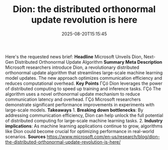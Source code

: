 ﻿---
title: "Dion: the distributed orthonormal update revolution is here"
date: "2025-08-20T15:15:45"
category: "Markets"
summary: ""
slug: "dion the distributed orthonormal update revolution is here"
source_urls:
  - "https://www.microsoft.com/en-us/research/blog/dion-the-distributed-orthonormal-update-revolution-is-here/"
seo:
  title: "Dion: the distributed orthonormal update revolution is here | Hash n Hedge"
  description: ""
  keywords: ["news", "markets", "brief"]
---
Here's the requested news brief:  **Headline** Microsoft Unveils Dion, Next-Gen Distributed Orthonormal Update Algorithm  **Summary Meta Description** Microsoft researchers introduce Dion, a revolutionary distributed orthonormal update algorithm that streamlines large-scale machine learning model updates. The new approach optimizes communication efficiency and reduces computational overhead.  **Key Points**  ΓÇó Dion leverages the power of distributed computing to speed up training and inference tasks. ΓÇó The algorithm uses a novel orthonormal update mechanism to reduce communication latency and overhead. ΓÇó Microsoft researchers demonstrate significant performance improvements in experiments with large-scale models.  **Takeaways**  1. **Breaking down bottlenecks**: By addressing communication efficiency, Dion can help unlock the full potential of distributed computing for large-scale machine learning tasks. 2. **Industry implications**: As machine learning applications continue to grow, algorithms like Dion could become crucial for optimizing performance in real-world scenarios.  **Sources** https://www.microsoft.com/en-us/research/blog/dion-the-distributed-orthonormal-update-revolution-is-here/ 
